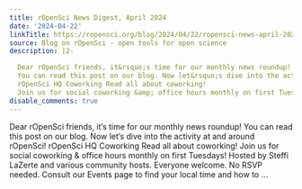 ```yaml
---
title: rOpenSci News Digest, April 2024
date: '2024-04-22'
linkTitle: https://ropensci.org/blog/2024/04/22/ropensci-news-april-2024/
source: Blog on rOpenSci - open tools for open science
description: |2-

  Dear rOpenSci friends, it&rsquo;s time for our monthly news roundup!
  You can read this post on our blog. Now let&rsquo;s dive into the activity at and around rOpenSci!
  rOpenSci HQ Coworking Read all about coworking!
  Join us for social coworking &amp; office hours monthly on first Tuesdays! Hosted by Steffi LaZerte and various community hosts. Everyone welcome. No RSVP needed. Consult our Events page to find your local time and how to ...
disable_comments: true
---
```


Dear rOpenSci friends, it&rsquo;s time for our monthly news roundup!
You can read this post on our blog. Now let&rsquo;s dive into the activity at and around rOpenSci!
rOpenSci HQ Coworking Read all about coworking!
Join us for social coworking &amp; office hours monthly on first Tuesdays! Hosted by Steffi LaZerte and various community hosts. Everyone welcome. No RSVP needed. Consult our Events page to find your local time and how to ...